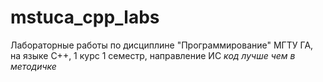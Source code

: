 # mstuca_cpp_labs
Лабораторные работы по дисциплине "Программирование" МГТУ ГА, на языке С++, 1 курс 1 семестр, направление ИС
*код лучше чем в методичке*
